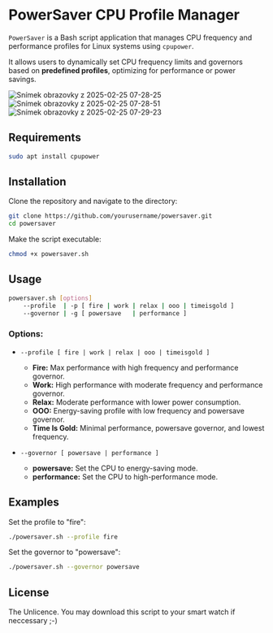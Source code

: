 # PowerSaver CPU Profile Manager

`PowerSaver` is a Bash script application that manages CPU frequency and performance profiles for Linux systems using `cpupower`.  

It allows users to dynamically set CPU frequency limits and governors based on **predefined profiles**, optimizing for performance or power savings.

![Snímek obrazovky z 2025-02-25 07-28-25](https://github.com/user-attachments/assets/9148d0b9-bd67-42ea-85a3-9c120f0af78e)
![Snímek obrazovky z 2025-02-25 07-28-51](https://github.com/user-attachments/assets/05e2c02c-a267-4b8e-96df-2ff61454ef90)
![Snímek obrazovky z 2025-02-25 07-29-23](https://github.com/user-attachments/assets/c0945f45-ad62-4b5d-a591-777f953c8278)


## Requirements
```bash
sudo apt install cpupower
```

## Installation

Clone the repository and navigate to the directory:

```bash
git clone https://github.com/yourusername/powersaver.git
cd powersaver
```

Make the script executable:

```bash
chmod +x powersaver.sh
```

## Usage

```bash
powersaver.sh [options] 
    --profile  | -p [ fire | work | relax | ooo | timeisgold ]
    --governor | -g [ powersave   | performance ]
```

### Options:

- `--profile [ fire | work | relax | ooo | timeisgold ]`
  - **Fire:** Max performance with high frequency and performance governor.
  - **Work:** High performance with moderate frequency and performance governor.
  - **Relax:** Moderate performance with lower power consumption.
  - **OOO:** Energy-saving profile with low frequency and powersave governor.
  - **Time Is Gold:** Minimal performance, powersave governor, and lowest frequency.

- `--governor [ powersave | performance ]`
  - **powersave:** Set the CPU to energy-saving mode.
  - **performance:** Set the CPU to high-performance mode.

## Examples

Set the profile to "fire":

```bash
./powersaver.sh --profile fire
```

Set the governor to "powersave":

```bash
./powersaver.sh --governor powersave
```

## License

The Unlicence. You may download this script to your smart watch if neccessary ;-)

